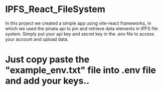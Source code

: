 # IPFS_React_FileSystem
 
In this project we created a simple app using vite-react frameworks, in which we used the pinata api to pin and retrieve data elements in IPFS file system.
Simply put your api key and secret key in the .env file to access your account and upload data.

# Just copy paste the "example_env.txt" file into .env file and add your keys..
